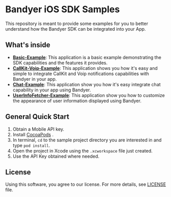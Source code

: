 # Bandyer iOS SDK Samples

This repository is meant to provide some examples for you to better understand how the Bandyer SDK can be integrated into your App. 

## What's inside

- [**Basic-Example**](https://github.com/Bandyer/Bandyer-iOS-SDK-Samples-Swift/tree/master/Basic-Example):  This application is a basic example demonstrating the SDK capabilities and the features it provides.
- [**CallKit-Voip-Example**](https://github.com/Bandyer/Bandyer-iOS-SDK-Samples-Swift/tree/master/CallKit-Voip-Example): This application shows you how it's easy and simple to integrate CallKit and Voip notifications capabilities with Bandyer in your app.
- [**Chat-Example**](https://github.com/Bandyer/Bandyer-iOS-SDK-Samples-Swift/tree/master/Chat-Example): This application show you how it's easy integrate chat capability in your app using Bandyer.
- [**UserInfoFetcher-Example**](https://github.com/Bandyer/Bandyer-iOS-SDK-Samples-Swift/tree/master/UserInfoFetcher-Example): This application show you how to customize the appearance of user information displayed using Bandyer.

## General Quick Start

1. Obtain a Mobile API key.
2. Install [CocoaPods](https://guides.cocoapods.org/using/getting-started.html#getting-started) .
3. In terminal, `cd` to the sample project directory you are interested in and type `pod install`.
4. Open the project in Xcode using the `.xcworkspace` file just created.
5. Use the API Key obtained where needed.

## License

Using this software, you agree to our license. For more details, see [LICENSE](https://github.com/Bandyer/Bandyer-iOS-SDK-Samples-Swift/blob/master/LICENSE) file.

